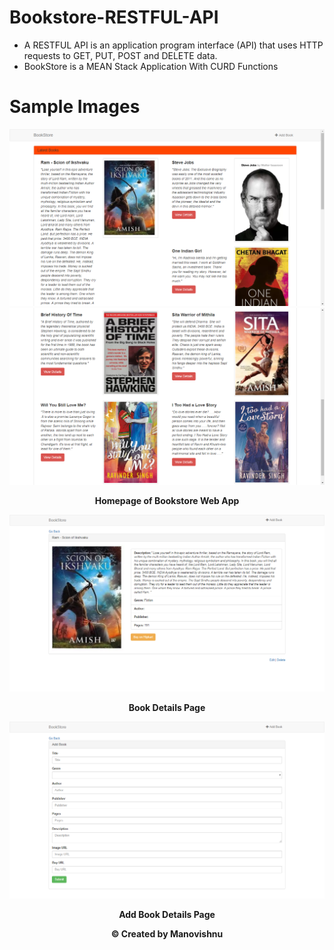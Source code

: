 # Bookstore-RESTFUL-API
* A RESTFUL API is an application program interface (API) that uses HTTP requests to GET, PUT, POST and DELETE data.
* BookStore is a MEAN Stack Application With CURD Functions
# Sample Images
![Homepage](Snapshots/bookstore.png)
![Homepage](Snapshots/bookstore2.png)
<p align="center"><b>Homepage of Bookstore Web App</b></p>

![Book Details](Snapshots/bookdetails.png)
<p align="center"><b>Book Details Page</b></p>

![addbook](Snapshots/addbook.png)
<p align="center"><b>Add Book Details Page</b></p>

<p align="center"><b>© Created by Manovishnu</b></p>

